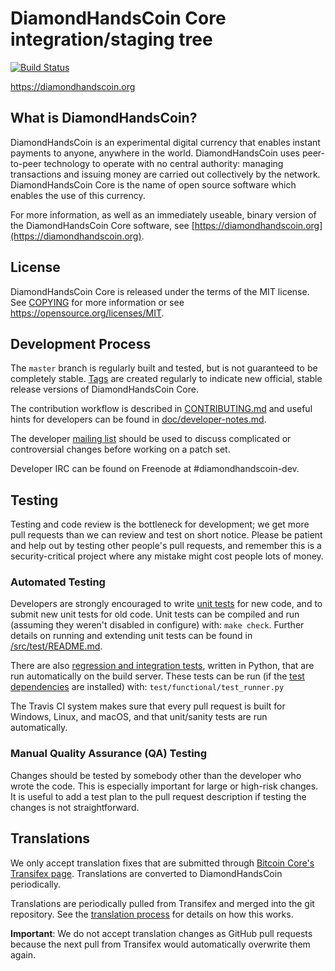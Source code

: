 DiamondHandsCoin Core integration/staging tree
=====================================

[![Build Status](https://travis-ci.org/diamondhandscoin-project/diamondhandscoin.svg?branch=master)](https://travis-ci.org/diamondhandscoin-project/diamondhandscoin)

https://diamondhandscoin.org

What is DiamondHandsCoin?
----------------

DiamondHandsCoin is an experimental digital currency that enables instant payments to
anyone, anywhere in the world. DiamondHandsCoin uses peer-to-peer technology to operate
with no central authority: managing transactions and issuing money are carried
out collectively by the network. DiamondHandsCoin Core is the name of open source
software which enables the use of this currency.

For more information, as well as an immediately useable, binary version of
the DiamondHandsCoin Core software, see [https://diamondhandscoin.org](https://diamondhandscoin.org).

License
-------

DiamondHandsCoin Core is released under the terms of the MIT license. See [COPYING](COPYING) for more
information or see https://opensource.org/licenses/MIT.

Development Process
-------------------

The `master` branch is regularly built and tested, but is not guaranteed to be
completely stable. [Tags](https://github.com/diamondhandscoin-project/diamondhandscoin/tags) are created
regularly to indicate new official, stable release versions of DiamondHandsCoin Core.

The contribution workflow is described in [CONTRIBUTING.md](CONTRIBUTING.md)
and useful hints for developers can be found in [doc/developer-notes.md](doc/developer-notes.md).

The developer [mailing list](https://groups.google.com/forum/#!forum/diamondhandscoin-dev)
should be used to discuss complicated or controversial changes before working
on a patch set.

Developer IRC can be found on Freenode at #diamondhandscoin-dev.

Testing
-------

Testing and code review is the bottleneck for development; we get more pull
requests than we can review and test on short notice. Please be patient and help out by testing
other people's pull requests, and remember this is a security-critical project where any mistake might cost people
lots of money.

### Automated Testing

Developers are strongly encouraged to write [unit tests](src/test/README.md) for new code, and to
submit new unit tests for old code. Unit tests can be compiled and run
(assuming they weren't disabled in configure) with: `make check`. Further details on running
and extending unit tests can be found in [/src/test/README.md](/src/test/README.md).

There are also [regression and integration tests](/test), written
in Python, that are run automatically on the build server.
These tests can be run (if the [test dependencies](/test) are installed) with: `test/functional/test_runner.py`

The Travis CI system makes sure that every pull request is built for Windows, Linux, and macOS, and that unit/sanity tests are run automatically.

### Manual Quality Assurance (QA) Testing

Changes should be tested by somebody other than the developer who wrote the
code. This is especially important for large or high-risk changes. It is useful
to add a test plan to the pull request description if testing the changes is
not straightforward.

Translations
------------

We only accept translation fixes that are submitted through [Bitcoin Core's Transifex page](https://www.transifex.com/projects/p/bitcoin/).
Translations are converted to DiamondHandsCoin periodically.

Translations are periodically pulled from Transifex and merged into the git repository. See the
[translation process](doc/translation_process.md) for details on how this works.

**Important**: We do not accept translation changes as GitHub pull requests because the next
pull from Transifex would automatically overwrite them again.
